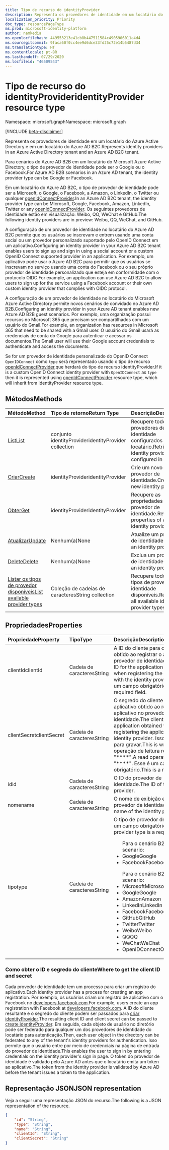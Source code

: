 ```yaml
---
title: Tipo de recurso do identityProvider
description: Representa os provedores de identidade em um locatário do Azure Active Directory e em um locatário do Azure AD B2C.
localization_priority: Priority
doc_type: resourcePageType
ms.prod: microsoft-identity-platform
author: namkedia
ms.openlocfilehash: 449553213e41cb8b447511584c4905906011a4d4
ms.sourcegitcommit: 9faca60f0cc4ee9d6dce33fd25c72e14b5487d34
ms.translationtype: HT
ms.contentlocale: pt-BR
ms.lasthandoff: 07/29/2020
ms.locfileid: "46509543"
---
```

# <a name="identityprovider-resource-type"></a><span data-ttu-id="0760c-103">Tipo de recurso do identityProvider</span><span class="sxs-lookup"><span data-stu-id="0760c-103">identityProvider resource type</span></span>

<span data-ttu-id="0760c-104">Namespace: microsoft.graph</span><span class="sxs-lookup"><span data-stu-id="0760c-104">Namespace: microsoft.graph</span></span>

[!INCLUDE [beta-disclaimer](../../includes/beta-disclaimer.md)]

<span data-ttu-id="0760c-105">Representa os provedores de identidade em um locatário do Azure Active Directory e em um locatário do Azure AD B2C.</span><span class="sxs-lookup"><span data-stu-id="0760c-105">Represents identity providers in an Azure Active Directory tenant and an Azure AD B2C tenant.</span></span>

<span data-ttu-id="0760c-106">Para cenários do Azure AD B2B em um locatário do Microsoft Azure Active Directory, o tipo de provedor de identidade pode ser o Google ou o Facebook.</span><span class="sxs-lookup"><span data-stu-id="0760c-106">For Azure AD B2B scenarios in an Azure AD tenant, the identity provider type can be Google or Facebook.</span></span>

<span data-ttu-id="0760c-107">Em um locatário do Azure AD B2C, o tipo de provedor de identidade pode ser a Microsoft, o Google, o Facebook, a Amazon, o LinkedIn, o Twitter ou qualquer [openIdConnectProvider](../resources/openidconnectprovider.md).</span><span class="sxs-lookup"><span data-stu-id="0760c-107">In an Azure AD B2C tenant, the identity provider type can be Microsoft, Google, Facebook, Amazon, LinkedIn, Twitter or any [openIdConnectProvider](../resources/openidconnectprovider.md).</span></span> <span data-ttu-id="0760c-108">Os seguintes provedores de identidade estão em visualização: Weibo, QQ, WeChat e GitHub.</span><span class="sxs-lookup"><span data-stu-id="0760c-108">The following identity providers are in preview: Weibo, QQ, WeChat, and GitHub.</span></span>

<span data-ttu-id="0760c-109">A configuração de um provedor de identidade no locatário do Azure AD B2C permite que os usuários se inscrevam e entrem usando uma conta social ou um provedor personalizado suportado pelo OpenID Connect em um aplicativo.</span><span class="sxs-lookup"><span data-stu-id="0760c-109">Configuring an identity provider in your Azure AD B2C tenant enables users to sign up and sign in using a social account or a custom OpenID Connect supported provider in an application.</span></span> <span data-ttu-id="0760c-110">Por exemplo, um aplicativo pode usar o Azure AD B2C para permitir que os usuários se inscrevam no serviço usando uma conta do Facebook ou o seu próprio provedor de identidade personalizado que esteja em conformidade com o protocolo OIDC.</span><span class="sxs-lookup"><span data-stu-id="0760c-110">For example, an application can use Azure AD B2C to allow users to sign up for the service using a Facebook account or their own custom identity provider that complies with OIDC protocol.</span></span>

<span data-ttu-id="0760c-111">A configuração de um provedor de identidade no locatário do Microsoft Azure Active Directory permite novos cenários de convidado no Azure AD B2B.</span><span class="sxs-lookup"><span data-stu-id="0760c-111">Configuring an identity provider in your Azure AD tenant enables new Azure AD B2B guest scenarios.</span></span> <span data-ttu-id="0760c-112">Por exemplo, uma organização possui recursos no Microsoft 365 que precisam ser compartilhados com um usuário do Gmail.</span><span class="sxs-lookup"><span data-stu-id="0760c-112">For example, an organization has resources in Microsoft 365 that need to be shared with a Gmail user.</span></span> <span data-ttu-id="0760c-113">O usuário do Gmail usará as credenciais de conta do Google para autenticar e acessar os documentos.</span><span class="sxs-lookup"><span data-stu-id="0760c-113">The Gmail user will use their Google account credentials to authenticate and access the documents.</span></span>

<span data-ttu-id="0760c-114">Se for um provedor de identidade personalizado do OpenID Connect `OpenIDConnect` como `type` será representado usando o tipo de recurso [openIdConnectProvider](../resources/openidconnectprovider.md),que herdará do tipo de recurso identityProvider.</span><span class="sxs-lookup"><span data-stu-id="0760c-114">If it is a custom OpenID Connect identity provider with `OpenIDConnect` as `type` then it is represented using [openIdConnectProvider](../resources/openidconnectprovider.md) resource type, which will inherit from identityProvider resource type.</span></span> 

## <a name="methods"></a><span data-ttu-id="0760c-115">Métodos</span><span class="sxs-lookup"><span data-stu-id="0760c-115">Methods</span></span>

| <span data-ttu-id="0760c-116">Método</span><span class="sxs-lookup"><span data-stu-id="0760c-116">Method</span></span>       | <span data-ttu-id="0760c-117">Tipo de retorno</span><span class="sxs-lookup"><span data-stu-id="0760c-117">Return Type</span></span>  |<span data-ttu-id="0760c-118">Descrição</span><span class="sxs-lookup"><span data-stu-id="0760c-118">Description</span></span>|
|:---------------|:--------|:----------|
|[<span data-ttu-id="0760c-119">List</span><span class="sxs-lookup"><span data-stu-id="0760c-119">List</span></span>](../api/identityprovider-list.md)|<span data-ttu-id="0760c-120">conjunto identityProvider</span><span class="sxs-lookup"><span data-stu-id="0760c-120">identityProvider collection</span></span>|<span data-ttu-id="0760c-121">Recupere todos os provedores de identidade configurados em um locatário.</span><span class="sxs-lookup"><span data-stu-id="0760c-121">Retrieve all identity providers configured in a tenant.</span></span>|
|[<span data-ttu-id="0760c-122">Criar</span><span class="sxs-lookup"><span data-stu-id="0760c-122">Create</span></span>](../api/identityprovider-post-identityproviders.md)|<span data-ttu-id="0760c-123">identityProvider</span><span class="sxs-lookup"><span data-stu-id="0760c-123">identityProvider</span></span>|<span data-ttu-id="0760c-124">Crie um novo provedor de identidade.</span><span class="sxs-lookup"><span data-stu-id="0760c-124">Create a new identity provider.</span></span>|
|[<span data-ttu-id="0760c-125">Obter</span><span class="sxs-lookup"><span data-stu-id="0760c-125">Get</span></span>](../api/identityprovider-get.md) |<span data-ttu-id="0760c-126">identityProvider</span><span class="sxs-lookup"><span data-stu-id="0760c-126">identityProvider</span></span>|<span data-ttu-id="0760c-127">Recupere as propriedades de um provedor de identidade.</span><span class="sxs-lookup"><span data-stu-id="0760c-127">Retrieve properties of an identity provider.</span></span>|
|[<span data-ttu-id="0760c-128">Atualizar</span><span class="sxs-lookup"><span data-stu-id="0760c-128">Update</span></span>](../api/identityprovider-update.md)|<span data-ttu-id="0760c-129">Nenhum(a)</span><span class="sxs-lookup"><span data-stu-id="0760c-129">None</span></span>|<span data-ttu-id="0760c-130">Atualize um provedor de identidade.</span><span class="sxs-lookup"><span data-stu-id="0760c-130">Update an identity provider.</span></span>|
|[<span data-ttu-id="0760c-131">Delete</span><span class="sxs-lookup"><span data-stu-id="0760c-131">Delete</span></span>](../api/identityprovider-delete.md)|<span data-ttu-id="0760c-132">Nenhum(a)</span><span class="sxs-lookup"><span data-stu-id="0760c-132">None</span></span>|<span data-ttu-id="0760c-133">Exclua um provedor de identidade.</span><span class="sxs-lookup"><span data-stu-id="0760c-133">Delete an identity provider.</span></span>|
|[<span data-ttu-id="0760c-134">Listar os tipos de provedor disponíveis</span><span class="sxs-lookup"><span data-stu-id="0760c-134">List available provider types</span></span>](../api/identityprovider-list-availableprovidertypes.md)|<span data-ttu-id="0760c-135">Coleção de cadeias de caracteres</span><span class="sxs-lookup"><span data-stu-id="0760c-135">String collection</span></span>|<span data-ttu-id="0760c-136">Recupere todos os tipos de provedor de identidade disponíveis.</span><span class="sxs-lookup"><span data-stu-id="0760c-136">Retrieve all available identity provider types.</span></span>|

## <a name="properties"></a><span data-ttu-id="0760c-137">Propriedades</span><span class="sxs-lookup"><span data-stu-id="0760c-137">Properties</span></span>

|<span data-ttu-id="0760c-138">Propriedade</span><span class="sxs-lookup"><span data-stu-id="0760c-138">Property</span></span>|<span data-ttu-id="0760c-139">Tipo</span><span class="sxs-lookup"><span data-stu-id="0760c-139">Type</span></span>|<span data-ttu-id="0760c-140">Descrição</span><span class="sxs-lookup"><span data-stu-id="0760c-140">Description</span></span>|
|:---------------|:--------|:----------|
|<span data-ttu-id="0760c-141">clientId</span><span class="sxs-lookup"><span data-stu-id="0760c-141">clientId</span></span>|<span data-ttu-id="0760c-142">Cadeia de caracteres</span><span class="sxs-lookup"><span data-stu-id="0760c-142">String</span></span>|<span data-ttu-id="0760c-143">A ID do cliente para o aplicativo obtido ao registrar o aplicativo no provedor de identidade.</span><span class="sxs-lookup"><span data-stu-id="0760c-143">The client ID for the application obtained when registering the application with the identity provider.</span></span> <span data-ttu-id="0760c-144">Esse é um campo obrigatório.</span><span class="sxs-lookup"><span data-stu-id="0760c-144">This is a required field.</span></span>|
|<span data-ttu-id="0760c-145">clientSecret</span><span class="sxs-lookup"><span data-stu-id="0760c-145">clientSecret</span></span>|<span data-ttu-id="0760c-146">Cadeia de caracteres</span><span class="sxs-lookup"><span data-stu-id="0760c-146">String</span></span>|<span data-ttu-id="0760c-147">O segredo do cliente para o aplicativo obtido ao registrar o aplicativo no provedor de identidade.</span><span class="sxs-lookup"><span data-stu-id="0760c-147">The client secret for the application obtained when registering the application with the identity provider.</span></span> <span data-ttu-id="0760c-148">Isso é somente para gravar.</span><span class="sxs-lookup"><span data-stu-id="0760c-148">This is write-only.</span></span> <span data-ttu-id="0760c-149">Uma operação de leitura retornará "\*\*\*\*".</span><span class="sxs-lookup"><span data-stu-id="0760c-149">A read operation will return "\*\*\*\*".</span></span> <span data-ttu-id="0760c-150">Esse é um campo obrigatório.</span><span class="sxs-lookup"><span data-stu-id="0760c-150">This is a required field.</span></span>|
|<span data-ttu-id="0760c-151">id</span><span class="sxs-lookup"><span data-stu-id="0760c-151">id</span></span>|<span data-ttu-id="0760c-152">Cadeia de caracteres</span><span class="sxs-lookup"><span data-stu-id="0760c-152">String</span></span>|<span data-ttu-id="0760c-153">O ID do provedor de identidade.</span><span class="sxs-lookup"><span data-stu-id="0760c-153">The ID of the identity provider.</span></span>|
|<span data-ttu-id="0760c-154">nome</span><span class="sxs-lookup"><span data-stu-id="0760c-154">name</span></span>|<span data-ttu-id="0760c-155">Cadeia de caracteres</span><span class="sxs-lookup"><span data-stu-id="0760c-155">String</span></span>|<span data-ttu-id="0760c-156">O nome de exibição exclusivo do provedor de identidade.</span><span class="sxs-lookup"><span data-stu-id="0760c-156">The display name of the identity provider.</span></span>|
|<span data-ttu-id="0760c-157">tipo</span><span class="sxs-lookup"><span data-stu-id="0760c-157">type</span></span>|<span data-ttu-id="0760c-158">Cadeia de caracteres</span><span class="sxs-lookup"><span data-stu-id="0760c-158">String</span></span>|<span data-ttu-id="0760c-159">O tipo de provedor de identidade é um campo obrigatório.</span><span class="sxs-lookup"><span data-stu-id="0760c-159">The identity provider type is a required field.</span></span><ul><span data-ttu-id="0760c-160">Para o cenário B2B:</span><span class="sxs-lookup"><span data-stu-id="0760c-160">For B2B scenario:</span></span><li/><span data-ttu-id="0760c-161">Google</span><span class="sxs-lookup"><span data-stu-id="0760c-161">Google</span></span><li/><span data-ttu-id="0760c-162">Facebook</span><span class="sxs-lookup"><span data-stu-id="0760c-162">Facebook</span></span></ul><ul><span data-ttu-id="0760c-163">Para o cenário B2C:</span><span class="sxs-lookup"><span data-stu-id="0760c-163">For B2C scenario:</span></span><li/><span data-ttu-id="0760c-164">Microsoft</span><span class="sxs-lookup"><span data-stu-id="0760c-164">Microsoft</span></span><li/><span data-ttu-id="0760c-165">Google</span><span class="sxs-lookup"><span data-stu-id="0760c-165">Google</span></span><li/><span data-ttu-id="0760c-166">Amazon</span><span class="sxs-lookup"><span data-stu-id="0760c-166">Amazon</span></span><li/><span data-ttu-id="0760c-167">LinkedIn</span><span class="sxs-lookup"><span data-stu-id="0760c-167">LinkedIn</span></span><li/><span data-ttu-id="0760c-168">Facebook</span><span class="sxs-lookup"><span data-stu-id="0760c-168">Facebook</span></span><li/><span data-ttu-id="0760c-169">GitHub</span><span class="sxs-lookup"><span data-stu-id="0760c-169">GitHub</span></span><li/><span data-ttu-id="0760c-170">Twitter</span><span class="sxs-lookup"><span data-stu-id="0760c-170">Twitter</span></span><li/><span data-ttu-id="0760c-171">Weibo</span><span class="sxs-lookup"><span data-stu-id="0760c-171">Weibo</span></span><li/><span data-ttu-id="0760c-172">QQ</span><span class="sxs-lookup"><span data-stu-id="0760c-172">QQ</span></span><li/><span data-ttu-id="0760c-173">WeChat</span><span class="sxs-lookup"><span data-stu-id="0760c-173">WeChat</span></span><li/><span data-ttu-id="0760c-174">OpenIDConnect</span><span class="sxs-lookup"><span data-stu-id="0760c-174">OpenIDConnect</span></span></ul>|

### <a name="where-to-get-the-client-id-and-secret"></a><span data-ttu-id="0760c-175">Como obter o ID e segredo do cliente</span><span class="sxs-lookup"><span data-stu-id="0760c-175">Where to get the client ID and secret</span></span>

<span data-ttu-id="0760c-176">Cada provedor de identidade tem um processo para criar um registro do aplicativo.</span><span class="sxs-lookup"><span data-stu-id="0760c-176">Each identity provider has a process for creating an app registration.</span></span> <span data-ttu-id="0760c-177">Por exemplo, os usuários criam um registro de aplicativo com o Facebook no [developers.facebook.com](https://developers.facebook.com/).</span><span class="sxs-lookup"><span data-stu-id="0760c-177">For example, users create an app registration with Facebook at [developers.facebook.com](https://developers.facebook.com/).</span></span> <span data-ttu-id="0760c-178">A ID do cliente resultante e o segredo do cliente podem ser passados para [criar identityProvider](../api/identityprovider-post-identityproviders.md).</span><span class="sxs-lookup"><span data-stu-id="0760c-178">The resulting client ID and client secret can be passed to [create identityProvider](../api/identityprovider-post-identityproviders.md).</span></span> <span data-ttu-id="0760c-179">Em seguida, cada objeto de usuário no diretório pode ser federado para qualquer um dos provedores de identidade do locatário para autenticação.</span><span class="sxs-lookup"><span data-stu-id="0760c-179">Then, each user object in the directory can be federated to any of the tenant's identity providers for authentication.</span></span> <span data-ttu-id="0760c-180">Isso permite que o usuário entre por meio de credenciais na página de entrada do provedor de identidade.</span><span class="sxs-lookup"><span data-stu-id="0760c-180">This enables the user to sign in by entering credentials on the identity provider's sign in page.</span></span> <span data-ttu-id="0760c-181">O token do provedor de identidade é validado pelo Azure AD antes que o locatário emita um token ao aplicativo.</span><span class="sxs-lookup"><span data-stu-id="0760c-181">The token from the identity provider is validated by Azure AD before the tenant issues a token to the application.</span></span>

## <a name="json-representation"></a><span data-ttu-id="0760c-182">Representação JSON</span><span class="sxs-lookup"><span data-stu-id="0760c-182">JSON representation</span></span>

<span data-ttu-id="0760c-183">Veja a seguir uma representação JSON do recurso.</span><span class="sxs-lookup"><span data-stu-id="0760c-183">The following is a JSON representation of the resource.</span></span>

<!-- {
  "blockType": "resource",
  "@odata.type": "microsoft.graph.IdentityProvider"
} -->

```json
{
    "id": "String",
    "type": "String",
    "name": "String",
    "clientId": "String",
    "clientSecret": "String"
}
```
